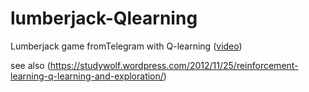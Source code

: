 # lumberjack-Qlearning
Lumberjack game fromTelegram with Q-learning (<a href="https://www.youtube.com/watch?v=wXKGIbe2V8g">video</a>)

see also (https://studywolf.wordpress.com/2012/11/25/reinforcement-learning-q-learning-and-exploration/)
